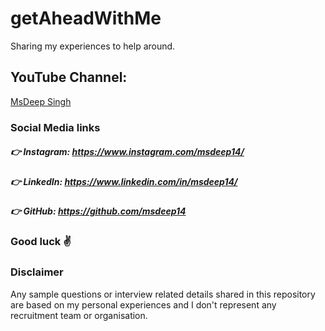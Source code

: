 # getAheadWithMe
Sharing my experiences to help around.

## YouTube Channel:
[MsDeep Singh](https://www.youtube.com/c/MsDeepSingh/?sub_confirmation=1)

### Social Media links
##### :point_right: Instagram: https://www.instagram.com/msdeep14/
##### :point_right: LinkedIn: https://www.linkedin.com/in/msdeep14/
##### :point_right: GitHub: https://github.com/msdeep14

### Good luck :v:

### Disclaimer
Any sample questions or interview related details shared in this repository are based on my personal experiences and I don't represent any recruitment team or organisation.
